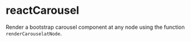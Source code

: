 # reactCarousel
Render a bootstrap carousel component at any node using the function `renderCarouselatNode`.